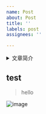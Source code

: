 ```yaml
---
name: Post
about: Post
title: ''
labels: post
assignees: ''

---
```


<details>
<summary>文章简介</summary>
<blockquote>

<details>
<summary>博文标题图片</summary>
<blockquote>
<header-img>

![pic](https://dev.azure.com/hexuhua/f6126346-6e87-4d62-aa80-ff9b88293af0/_apis/git/repositories/ebd79495-5cbb-4565-8573-fa73ee451b5e/items?path=/github.com/hexh250786313/blog/25/2022-09-23_12-17.png&versionDescriptor%5BversionOptions%5D=0&versionDescriptor%5BversionType%5D=0&versionDescriptor%5Bversion%5D=main&resolveLfs=true&%24format=octetStream&api-version=5.0)
</header-img>
</blockquote>
</details>
  
<details>
<summary>博文置顶图片</summary>
<blockquote>
<image>

![pic](https://dev.azure.com/hexuhua/f6126346-6e87-4d62-aa80-ff9b88293af0/_apis/git/repositories/ebd79495-5cbb-4565-8573-fa73ee451b5e/items?path=/github.com/hexh250786313/blog/25/2022-09-23_12-17.png&versionDescriptor%5BversionOptions%5D=0&versionDescriptor%5BversionType%5D=0&versionDescriptor%5Bversion%5D=main&resolveLfs=true&%24format=octetStream&api-version=5.0)
</image>
</blockquote>
</details>

<details>
<summary>博文置顶说明</summary>
<blockquote>
<desc>
我是文章说明
</desc>
</blockquote>
</details>

</blockquote>
</details>

## test

> hello

![image](https://user-images.githubusercontent.com/26080416/96369861-9c492680-118e-11eb-88e6-eb0ff695bf0d.png)
